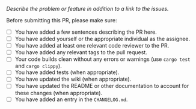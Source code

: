 _Describe the problem or feature in addition to a link to the issues._

Before submitting this PR, please make sure:

- [ ] You have added a few sentences describing the PR here.
- [ ] You have added yourself or the appropriate individual as the assignee.
- [ ] You have added at least one relevant code reviewer to the PR.
- [ ] You have added any relevant tags to the pull request.
- [ ] Your code builds clean without any errors or warnings (use `cargo test` and `cargo clippy`).
- [ ] You have added tests (when appropriate).
- [ ] You have updated the wiki (when appropriate).
- [ ] You have updated the README or other documentation to account for these
      changes (when appropriate).
- [ ] You have added an entry in the `CHANGELOG.md`.
